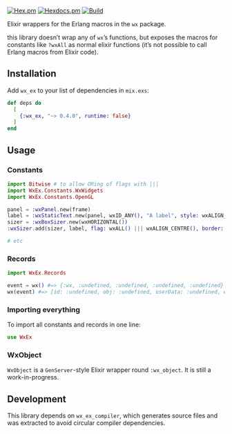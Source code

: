 [![Hex.pm](https://img.shields.io/hexpm/v/wx_ex)](https://hex.pm/packages/wx_ex)
[![Hexdocs.pm](https://img.shields.io/badge/docs-hexdocs.pm-purple)](https://hexdocs.pm/wx_ex/readme.html)
[![Build](https://img.shields.io/github/actions/workflow/status/kerryb/wx_ex/elixir.yml)](https://github.com/kerryb/wx_ex/actions/workflows/elixir.yml)

Elixir wrappers for the Erlang macros in the `wx` package.

this library doesn’t wrap any of `wx`’s functions, but exposes the macros for
constants like `?wxAll` as normal elixir functions (it’s not possible to call
Erlang macros from Elixir code).

## Installation

Add `wx_ex` to your list of dependencies in `mix.exs`:

```elixir
def deps do
  [
    {:wx_ex, "~> 0.4.0", runtime: false}
  ]
end
```

## Usage

### Constants

```elixir
import Bitwise # to allow ORing of flags with |||
import WxEx.Constants.WxWidgets
import WxEx.Constants.OpenGL

panel = :wxPanel.new(frame)
label = :wxStaticText.new(panel, wxID_ANY(), "A label", style: wxALIGN_RIGHT())
sizer = :wxBoxSizer.new(wxHORIZONTAL())
:wxSizer.add(sizer, label, flag: wxALL() ||| wxALIGN_CENTRE(), border: 5)

# etc
```

### Records

```elixir
import WxEx.Records

event = wx() #=> {:wx, :undefined, :undefined, :undefined, :undefined}
wx(event) #=> [id: :undefined, obj: :undefined, userData: :undefined, event: :undefined]
```

### Importing everything

To import all constants and records in one line:

```elixir
use WxEx
```

### WxObject

`WxObject` is a `GenServer`-style Elixir wrapper round `:wx_object`. It is
still a work-in-progress.

## Development

This library depends on `wx_ex_compiler`, which generates source files and was
extracted to avoid circular compiler dependencies.
